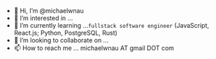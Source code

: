 - 👋 Hi, I’m @michaelwnau
- 👀 I’m interested in ...
- 🌱 I’m currently learning ...`fullstack software engineer` (JavaScript, React.js; Python, PostgreSQL, Rust)
- 💞️ I’m looking to collaborate on ...
- 📫 How to reach me ... michaelwnau AT gmail DOT com

<!---
michaelwnau/michaelwnau is a ✨ special ✨ repository because its `README.md` (this file) appears on your GitHub profile.
You can click the Preview link to take a look at your changes.
--->
